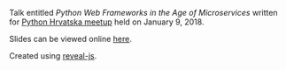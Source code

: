 Talk entitled *Python Web Frameworks in the Age of Microservices* written for [Python Hrvatska meetup](#) held on January 9, 2018.

Slides can be viewed online [here](https://mislavcimpersak.github.io/python-microservices-frameworks-talk/).

Created using [reveal-js](https://github.com/hakimel/reveal.js/).
